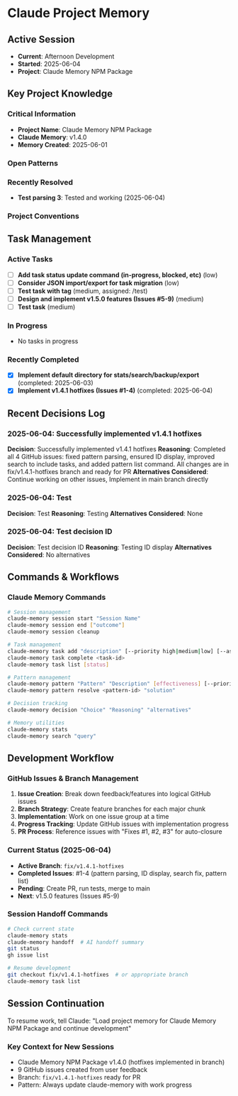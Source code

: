 # Claude Project Memory

## Active Session
- **Current**: Afternoon Development
- **Started**: 2025-06-04
- **Project**: Claude Memory NPM Package

## Key Project Knowledge

### Critical Information
- **Project Name**: Claude Memory NPM Package
- **Claude Memory**: v1.4.0
- **Memory Created**: 2025-06-01

### Open Patterns


### Recently Resolved
- **Test parsing 3**: Tested and working (2025-06-04)

### Project Conventions
<!-- Discovered during development -->

## Task Management

### Active Tasks
- [ ] **Add task status update command (in-progress, blocked, etc)** (low)
- [ ] **Consider JSON import/export for task migration** (low)
- [ ] **Test task with tag** (medium, assigned: /test)
- [ ] **Design and implement v1.5.0 features (Issues #5-9)** (medium)
- [ ] **Test task** (medium)

### In Progress
- No tasks in progress

### Recently Completed
- [x] **Implement default directory for stats/search/backup/export** (completed: 2025-06-03)
- [x] **Implement v1.4.1 hotfixes (Issues #1-4)** (completed: 2025-06-04)

## Recent Decisions Log

### 2025-06-04: Successfully implemented v1.4.1 hotfixes
**Decision**: Successfully implemented v1.4.1 hotfixes
**Reasoning**: Completed all 4 GitHub issues: fixed pattern parsing, ensured ID display, improved search to include tasks, and added pattern list command. All changes are in fix/v1.4.1-hotfixes branch and ready for PR
**Alternatives Considered**: Continue working on other issues, Implement in main branch directly


### 2025-06-04: Test
**Decision**: Test
**Reasoning**: Testing
**Alternatives Considered**: None


### 2025-06-04: Test decision ID
**Decision**: Test decision ID
**Reasoning**: Testing ID display
**Alternatives Considered**: No alternatives


## Commands & Workflows

### Claude Memory Commands
```bash
# Session management
claude-memory session start "Session Name"
claude-memory session end ["outcome"]
claude-memory session cleanup

# Task management
claude-memory task add "description" [--priority high|medium|low] [--assignee name]
claude-memory task complete <task-id>
claude-memory task list [status]

# Pattern management
claude-memory pattern "Pattern" "Description" [effectiveness] [--priority critical|high|medium|low]
claude-memory pattern resolve <pattern-id> "solution"

# Decision tracking
claude-memory decision "Choice" "Reasoning" "alternatives"

# Memory utilities
claude-memory stats
claude-memory search "query"
```

## Development Workflow

### GitHub Issues & Branch Management
1. **Issue Creation**: Break down feedback/features into logical GitHub issues
2. **Branch Strategy**: Create feature branches for each major chunk
3. **Implementation**: Work on one issue group at a time
4. **Progress Tracking**: Update GitHub issues with implementation progress
5. **PR Process**: Reference issues with "Fixes #1, #2, #3" for auto-closure

### Current Status (2025-06-04)
- **Active Branch**: `fix/v1.4.1-hotfixes`
- **Completed Issues**: #1-4 (pattern parsing, ID display, search fix, pattern list)
- **Pending**: Create PR, run tests, merge to main
- **Next**: v1.5.0 features (Issues #5-9)

### Session Handoff Commands
```bash
# Check current state
claude-memory stats
claude-memory handoff  # AI handoff summary
git status
gh issue list

# Resume development
git checkout fix/v1.4.1-hotfixes  # or appropriate branch
claude-memory task list
```

## Session Continuation
To resume work, tell Claude:
"Load project memory for Claude Memory NPM Package and continue development"

### Key Context for New Sessions
- Claude Memory NPM Package v1.4.0 (hotfixes implemented in branch)
- 9 GitHub issues created from user feedback
- Branch: `fix/v1.4.1-hotfixes` ready for PR
- Pattern: Always update claude-memory with work progress
